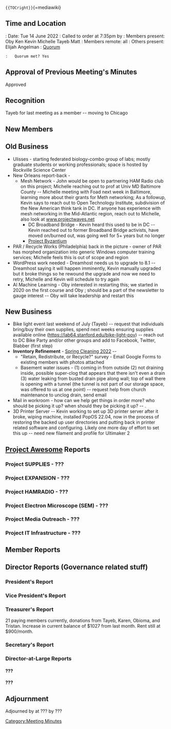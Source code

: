 `{{TOCright}}`{=mediawiki}

## Time and Location

:   Date: Tue 14 June 2022
:   Called to order at 7:35pm by
:   Members present: Oby Ken Kevin Michelle Tayeb Matt
:   Members remote: all
:   Others present: Elijah Angelman
:   [Quorum](Quorum)

    :   Quorum met? Yes

## Approval of Previous Meeting's Minutes

Approved

## Recognition

Tayeb for last meeting as a member -- moving to Chicago

## New Members

## Old Business

-   Ulisses - starting federated biology-combo group of labs; mostly
    graduate students or working professionals; space is hosted by
    Rockville Science Center
-   New Orleans report-back -
    -   Mesh Network - John would be open to partnering HAM Radio club
        on this project; Michelle reaching out to prof at Univ MD
        Baltimore County -- Michelle meeting with Foad next week in
        Baltimore, learning more about their grants for Meth networking;
        As a followup, Kevin says to reach out to Open Technology
        Institute, subdivision of the New American think tank in DC. If
        anyone has experience with mesh networking in the Mid-Atlantic
        region, reach out to Michelle, also look at www.projectwaves.net
        -   DC Broadband Bridge - Kevin heard this used to be in DC --
            Kevin reached out to former Broadband Bridge activists, have
            moved on/burned out, was going well for 5+ years but no
            longer
        -   [Project
            Byzantium](https://wiki.hacdc.org/index.php?title=Category:Byzantium)
-   PAR / Recycle Works (Philadelphia) back in the picture - owner of
    PAR has morphed organization into generic Windows computer training
    services; Michelle feels this is out of scope and region
-   WordPress work needed - Dreamhost needs us to upgrade to 8.1 --
    Dreamhost saying it will happen imminently, Kevin manually upgraded
    but it broke things so he rewound the upgrade and now we need to
    retry, Michelle and Kevin will schedule to try again
-   AI Machine Learning - Oby interested in restarting this; we started
    in 2020 on the first course and Oby ; should be a part of the
    newsletter to gauge interest -- Oby will take leadership and restart
    this

## New Business

-   Bike light event last weekend of July (Tayeb) -- request that
    individuals bring/buy their own supplies, spend next weeks ensuring
    supplies available online
    (https://lab64.stanford.edu/bike-light-pov) -- reach out to DC Bike
    Party and/or other groups and add to Facebook, Twitter, Blabber
    (first step)
-   **Inventory Refinement** - [Spring Cleaning
    2022](Inventory_Refinement_-_Spring_Cleaning_2022) --
    -   "Retain, Redistribute, or Recycle?" survey - Email Google Forms
        to existing members with photos attached
    -   Basement water issues - (1) coming in from outside (2) not
        draining inside, possible super-clog that appears that there
        isn't even a drain (3) water leaking from busted drain pipe
        along wall; top of wall there is opening with a tunnel (the
        tunnel is not part of our storage space, was offered to us at
        one point) -- request help from church maintenance to unclog
        drain, send email
-   Mail in workroom - how can we help get things in order more? who
    should be picking it up? when should they be picking it up? -- .
-   3D Printer Server -- Kevin working to set up 3D printer server after
    it broke, wiping machine, installed PopOS 22.04, now in the process
    of restoring the backed up user directories and putting back in
    printer related software and configuring. Likely one more day of
    effort to set this up -- need new filament and profile for Ultimaker
    2

## [Project Awesome](:Category:Project_Awesome) Reports

### Project SUPPLIES - ???

### Project EXPANSION - ???

### Project HAMRADIO - ???

### Project Electron Microscope (SEM) - ???

### Project Media Outreach - ???

### Project IT Infrastructure - ???

## Member Reports

## Director Reports (Governance related stuff)

### President's Report

### Vice President's Report

### Treasurer's Report

21 paying members currently, donations from Tayeb, Karen, Obioma, and
Tristan. Increase in current balance of \$1027 from last month. Rent
still at \$900/month.

### Secretary's Report

### Director-at-Large Reports

#### ???

#### ???

## Adjournment

Adjourned by at ??? by ???

[Category:Meeting Minutes](Category:Meeting_Minutes)
